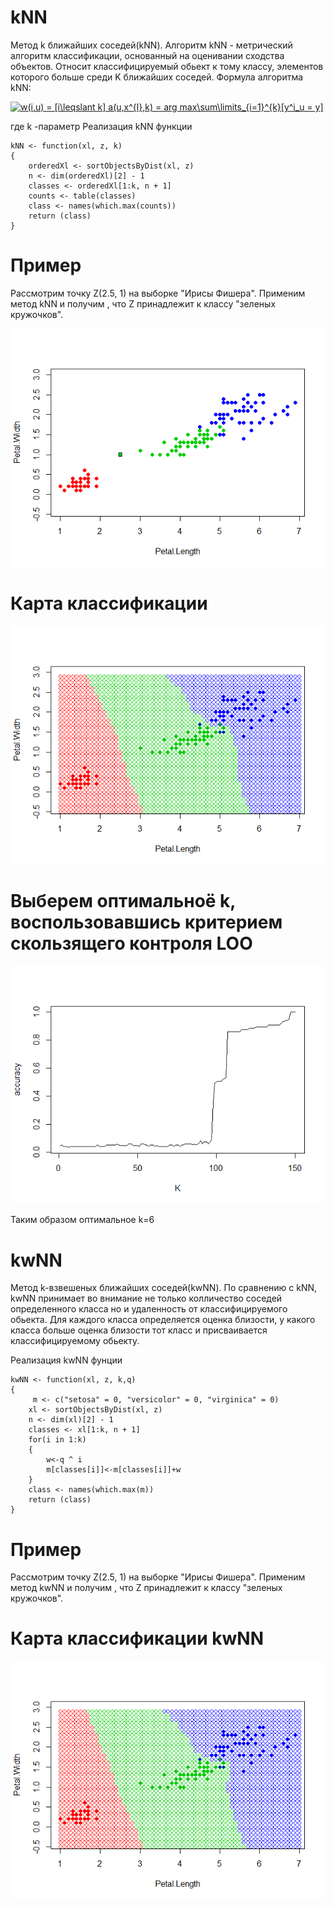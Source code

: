 # kNN
Метод k ближайших соседей(kNN).
Алгоритм kNN - метрический алгоритм классификации, основанный на оценивании сходства объектов.
Относит классифицируемый обьект к тому классу, элементов которого больше среди K ближайших соседей.
Формула алгоритма kNN: 

<a href="https://www.codecogs.com/eqnedit.php?latex=w(i,u)&space;=&space;[i\leqslant&space;k]&space;\ a(u,x^{l},k)\space;=&space;arg\space;max\sum\limits_{i=1}^{k}[y^i_u&space;=&space;y]" target="_blank"><img src="https://latex.codecogs.com/gif.latex?w(i,u)&space;=&space;[i\leqslant&space;k]&space;a(u,x^{l},k)&space;=&space;arg&space;max\sum\limits_{i=1}^{k}[y^i_u&space;=&space;y]" title="w(i,u) = [i\leqslant k] a(u,x^{l},k) = arg max\sum\limits_{i=1}^{k}[y^i_u = y]" /></a>

где k -параметр
Реализация kNN функции
```
kNN <- function(xl, z, k)
{
	orderedXl <- sortObjectsByDist(xl, z)
	n <- dim(orderedXl)[2] - 1
	classes <- orderedXl[1:k, n + 1]
	counts <- table(classes)
	class <- names(which.max(counts))
	return (class)
}
```
# Пример
Рассмотрим точку Z(2.5, 1) на выборке "Ирисы Фишера". 
Применим метод kNN и получим , что Z принадлежит к классу "зеленых кружочков".

![Image alt](https://github.com/KOCTYN/ML0/blob/master/knn.png)
# Карта классификации
![Image alt](https://github.com/KOCTYN/ML0/blob/master/kNN_map.png)
# Выберем оптимальноё k, воспользовавшись критерием скользящего контроля LOO
![Image alt](https://github.com/KOCTYN/ML0/blob/master/LOO.png)

Таким образом оптимальное k=6
# kwNN
Метод k-взвешеных ближайших соседей(kwNN).
По сравнению с kNN, kwNN принимает во внимание не только колличество соседей определенного класса но и удаленность от классифицируемого обьекта. Для каждого класса определяется оценка близости, у какого класса больше оценка близости тот класс и присваивается классифицируемому обьекту.

Реализация kwNN фунции
```
kwNN <- function(xl, z, k,q)
{
	 m <- c("setosa" = 0, "versicolor" = 0, "virginica" = 0)
	xl <- sortObjectsByDist(xl, z)
	n <- dim(xl)[2] - 1
	classes <- xl[1:k, n + 1]
	for(i in 1:k)
	{
		w<-q ^ i
		m[classes[i]]<-m[classes[i]]+w
	}
	class <- names(which.max(m))
	return (class)
}
```
# Пример
Рассмотрим точку Z(2.5, 1) на выборке "Ирисы Фишера". 
Применим метод kwNN и получим , что Z принадлежит к классу "зеленых кружочков".

# Карта классификации kwNN
![Image alt](https://github.com/KOCTYN/ML0/blob/master/kwNN_map.png)
